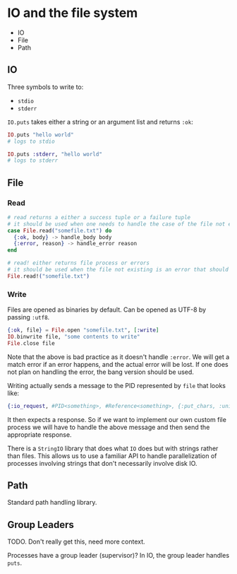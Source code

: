 # IO and the file system

* IO
* File
* Path

## IO

Three symbols to write to:

* `stdio`
* `stderr`

`IO.puts` takes either a string or an argument list and returns `:ok`:

```elixir
IO.puts "hello world"
# logs to stdio

IO.puts :stderr, "hello world"
# logs to stderr
```

## File

### Read

```elixir
# read returns a either a success tuple or a failure tuple
# it should be used when one needs to handle the case of the file not existing
case File.read("somefile.txt") do
  {:ok, body} -> handle_body body
  {:error, reason} -> handle_error reason
end

# read! either returns file process or errors
# it should be used when the file not existing is an error that should be reported
File.read!("somefile.txt")
```

### Write

Files are opened as binaries by default. Can be opened as UTF-8 by passing `:utf8`.

```elixir
{:ok, file} = File.open "somefile.txt", [:write]
IO.binwrite file, "some contents to write"
File.close file
```

Note that the above is bad practice as it doesn't handle `:error`. We will get a match error if an error happens, and the actual error will be lost. If one does not plan on handling the error, the bang version should be used.

Writing actually sends a message to the PID represented by `file` that looks like:

```elixir
{:io_request, #PID<something>, #Reference<something>, {:put_chars, :unicode, "your message"}}
```

It then expects a response. So if we want to implement our own custom file process we will have to handle the above message and then send the appropriate response.

There is a `StringIO` library that does what `IO` does but with strings rather than files. This allows us to use a familiar API to handle parallelization of processes involving strings that don't necessarily involve disk IO.

## Path

Standard path handling library.

## Group Leaders

TODO. Don't really get this, need more context.

Processes have a group leader (supervisor)? In IO, the group leader handles `puts`.
